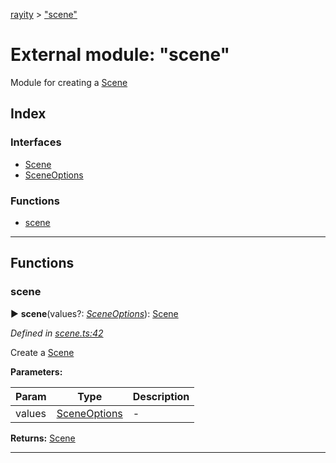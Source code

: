 [rayity](../README.md) > ["scene"](../modules/_scene_.md)



# External module: "scene"


Module for creating a [Scene](../interfaces/_scene_.scene.md)

## Index

### Interfaces

* [Scene](../interfaces/_scene_.scene.md)
* [SceneOptions](../interfaces/_scene_.sceneoptions.md)


### Functions

* [scene](_scene_.md#scene-1)



---
## Functions
<a id="scene-1"></a>

###  scene

► **scene**(values?: *[SceneOptions](../interfaces/_scene_.sceneoptions.md)*): [Scene](../interfaces/_scene_.scene.md)




*Defined in [scene.ts:42](https://github.com/gribbet/rayity/blob/7a9144e/src/scene.ts#L42)*



Create a [Scene](../interfaces/_scene_.scene.md)


**Parameters:**

| Param | Type | Description |
| ------ | ------ | ------ |
| values | [SceneOptions](../interfaces/_scene_.sceneoptions.md)   |  - |





**Returns:** [Scene](../interfaces/_scene_.scene.md)





___


